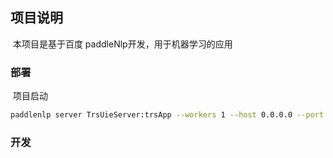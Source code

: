 ##          **项目说明**

​    本项目是基于百度 paddleNlp开发，用于机器学习的应用

###     **部署**

​       项目启动

```sh 
paddlenlp server TrsUieServer:trsApp --workers 1 --host 0.0.0.0 --port 8189
```

   

###    开发

​            

